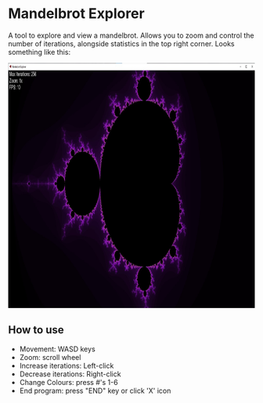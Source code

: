 # Mandelbrot Explorer
A tool to explore and view a mandelbrot. Allows you to zoom and control the number of iterations, alongside statistics in the top right corner. Looks something like this:
<p>
<img src="https://github.com/Shayan925/Fractal-Visualizer/blob/main/Mandelbrot/mandelbrot_screenshot.jpg" height="500" width="1800"/>
</p>

## How to use
- Movement: WASD keys
- Zoom: scroll wheel
- Increase iterations: Left-click
- Decrease iterations: Right-click
- Change Colours: press #'s 1-6
- End program: press "END" key or click 'X' icon
